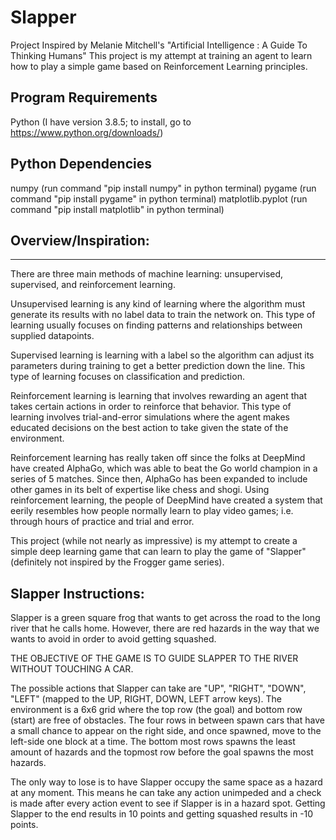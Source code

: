# Slapper
Project Inspired by Melanie Mitchell's "Artificial Intelligence : A Guide To Thinking Humans"
This project is my attempt at training an agent to learn how to play a simple game based on Reinforcement Learning principles.


Program Requirements
-----------------------------------------------
Python (I have version 3.8.5; to install, go to https://www.python.org/downloads/)

Python Dependencies
-----------------------------------------------
numpy				(run command "pip install numpy" in python terminal)
pygame 				(run command "pip install pygame" in python terminal)
matplotlib.pyplot 	(run command "pip install matplotlib" in python terminal)


Overview/Inspiration:
-----------------------------------------------------------------------------
-----------------------------------------------------------------------------
There are three main methods of machine learning: unsupervised, supervised, and reinforcement learning.

Unsupervised learning is any kind of learning where the algorithm must generate its results with no label data to train the network on. 
This type of learning usually focuses on finding patterns and relationships between supplied datapoints.

Supervised learning is learning with a label so the algorithm can adjust its parameters during training to get a better prediction down the line. 
This type of learning focuses on classification and prediction.

Reinforcement learning is learning that involves rewarding an agent that takes certain actions in order to reinforce that behavior. 
This type of learning involves trial-and-error simulations where the agent makes educated decisions on the best action to take given the state of the environment.


Reinforcement learning has really taken off since the folks at DeepMind have created AlphaGo, which was able to beat the Go world champion in a series of 5 matches. 
Since then, AlphaGo has been expanded to include other games in its belt of expertise like chess and shogi. 
Using reinforcement learning, the people of DeepMind have created a system that eerily resembles how people normally learn to play video games; i.e. through hours of practice and trial and error. 


This project (while not nearly as impressive) is my attempt to create a simple deep learning game that can learn to play the game of "Slapper" (definitely not inspired by the Frogger game series).

	
Slapper Instructions:
-----------------------------------------------------------------------------
Slapper is a green square frog that wants to get across the road to the long river that he calls home. 
However, there are red hazards in the way that we wants to avoid in order to avoid getting squashed.

THE OBJECTIVE OF THE GAME IS TO GUIDE SLAPPER TO THE RIVER WITHOUT TOUCHING A CAR.

The possible actions that Slapper can take are "UP", "RIGHT", "DOWN", "LEFT" (mapped to the UP, RIGHT, DOWN, LEFT arrow keys). 
The environment is a 6x6 grid where the top row (the goal) and bottom row (start) are free of obstacles.
The four rows in between spawn cars that have a small chance to appear on the right side, and once spawned, move to the left-side one block at a time. 
The bottom most rows spawns the least amount of hazards and the topmost row before the goal spawns the most hazards.

The only way to lose is to have Slapper occupy the same space as a hazard at any moment. This means he can take any action unimpeded and a check is made after every action event to see if Slapper is in a hazard spot.
Getting Slapper to the end results in 10 points and getting squashed results in -10 points. 

	